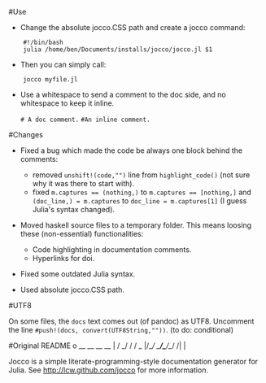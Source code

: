 #Use

- Change the absolute jocco.CSS path and create a jocco command:

~~~
	#!/bin/bash
	julia /home/ben/Documents/installs/jocco/jocco.jl $1
~~~

- Then you can simply call:

~~~
	jocco myfile.jl
~~~

- Use a whitespace to send a comment to the doc side, and no whitespace to keep it inline.

	`# A doc comment.`
	`#An inline comment.`

#Changes

- Fixed a bug which made the code be always one block behind the comments:

	- removed `unshift!(code,"")` line from `highlight_code()` (not sure why it was there to start with).
	- fixed `m.captures == (nothing,)` to `m.captures == [nothing,]`  and  `(doc_line,) = m.captures` to `doc_line = m.captures[1]` (I guess Julia's syntax changed). 

- Moved haskell source files to a temporary folder. This means loosing these (non-essential) functionalities:
	
	- Code highlighting in documentation comments.
	- Hyperlinks for doi.

- Fixed some outdated Julia syntax.

- Used absolute jocco.CSS path.

#UTF8

On some files, the `docs` text comes out (of pandoc) as UTF8. Uncomment the line `#push!(docs, convert(UTF8String,""))`. (to do: conditional)

#Original README
                             o
                                __   __   __   __
                             | /  \_/    /    /  \_
                             |/\__/ \___/\___/\__/
                            /|
                            \|

Jocco is a simple literate-programming-style documentation generator for
Julia.  See http://lcw.github.com/jocco for more information.

